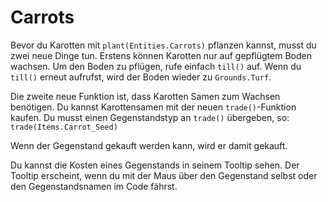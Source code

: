 # Carrots
Bevor du Karotten mit `plant(Entities.Carrots)` pflanzen kannst, musst du zwei neue Dinge tun. Erstens können Karotten nur auf gepflügtem Boden wachsen. Um den Boden zu pflügen, rufe einfach `till()` auf. Wenn du `till()` erneut aufrufst, wird der Boden wieder zu `Grounds.Turf`.

Die zweite neue Funktion ist, dass Karotten Samen zum Wachsen benötigen. Du kannst Karottensamen mit der neuen `trade()`-Funktion kaufen.
Du musst einen Gegenstandstyp an `trade()` übergeben, so: `trade(Items.Carrot_Seed)`

Wenn der Gegenstand gekauft werden kann, wird er damit gekauft.

Du kannst die Kosten eines Gegenstands in seinem Tooltip sehen. Der Tooltip erscheint, wenn du mit der Maus über den Gegenstand selbst oder den Gegenstandsnamen im Code fährst.
